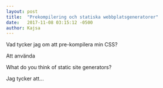 ```yaml
---
layout: post
title:  "Prekompilering och statiska webbplatsgeneratorer"
date:   2017-11-08 03:15:12 -0500
author: Kajsa
---
```


Vad tycker jag om att pre-kompilera min CSS?

Att använda 


What do you think of static site generators? 

Jag tycker att... 





